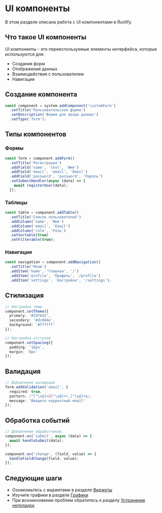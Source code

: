 # UI компоненты

В этом разделе описана работа с UI компонентами в Runlify.

## Что такое UI компоненты

UI компоненты - это переиспользуемые элементы интерфейса, которые используются для:
- Создания форм
- Отображения данных
- Взаимодействия с пользователем
- Навигации

## Создание компонента

```typescript
const component = system.addComponent('customForm')
  .setTitle('Пользовательская форма')
  .setDescription('Форма для ввода данных')
  .setType('form');
```

## Типы компонентов

### Формы
```typescript
const form = component.addForm()
  .setTitle('Регистрация')
  .addField('name', 'text', 'Имя')
  .addField('email', 'email', 'Email')
  .addField('password', 'password', 'Пароль')
  .setSubmitHandler(async (data) => {
    await registerUser(data);
  });
```

### Таблицы
```typescript
const table = component.addTable()
  .setTitle('Список пользователей')
  .addColumn('name', 'Имя')
  .addColumn('email', 'Email')
  .addColumn('role', 'Роль')
  .setSortable(true)
  .setFilterable(true);
```

### Навигация
```typescript
const navigation = component.addNavigation()
  .setTitle('Меню')
  .addItem('home', 'Главная', '/')
  .addItem('profile', 'Профиль', '/profile')
  .addItem('settings', 'Настройки', '/settings');
```

## Стилизация

```typescript
// Настройка темы
component.setTheme({
  primary: '#1976d2',
  secondary: '#dc004e',
  background: '#ffffff'
});

// Настройка отступов
component.setSpacing({
  padding: '16px',
  margin: '8px'
});
```

## Валидация

```typescript
// Добавление валидации
form.addValidation('email', {
  required: true,
  pattern: /^[^\s@]+@[^\s@]+\.[^\s@]+$/,
  message: 'Введите корректный email'
});
```

## Обработка событий

```typescript
// Добавление обработчиков
component.on('submit', async (data) => {
  await handleSubmit(data);
});

component.on('change', (field, value) => {
  handleFieldChange(field, value);
});
```

## Следующие шаги

- Ознакомьтесь с виджетами в разделе [Виджеты](11-widgets.md)
- Изучите графики в разделе [Графики](11-charts.md)
- При возникновении проблем обратитесь к разделу [Устранение неполадок](09-troubleshooting.md) 